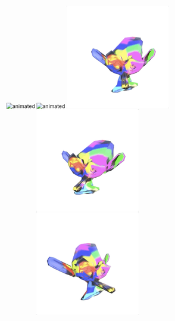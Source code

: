 <p align="center">
  <img src="monkey.gif" alt="animated" width="274"/>
  <img src="public/monkey2.gif" alt="animated" width="274"/>
  <img src="public/monkey3.gif" alt="animated" width="274"/>
  <img src="public/monkey4.gif" alt="animated" width="274"/>
  <img src="public/monkey5.gif" alt="animated" width="274"/>
  
</p>